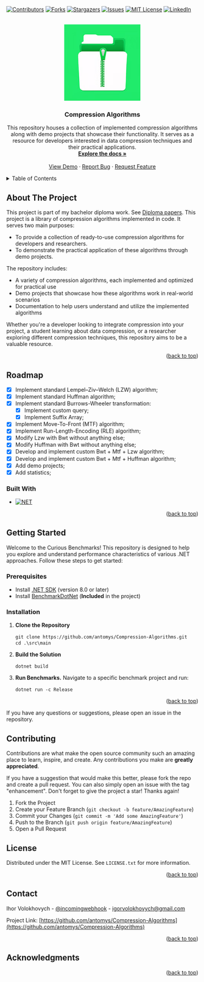 <!-- Improved compatibility of back to top link: See: https://github.com/othneildrew/Best-README-Template/pull/73 -->
<a id="readme-top"></a>

<!-- PROJECT SHIELDS -->
[![Contributors][contributors-shield]][contributors-url]
[![Forks][forks-shield]][forks-url]
[![Stargazers][stars-shield]][stars-url]
[![Issues][issues-shield]][issues-url]
[![MIT License][license-shield]][license-url]
[![LinkedIn][linkedin-shield]][linkedin-url]


<!-- PROJECT LOGO -->
<br />
<div align="center">
  <a href="https://github.com/antomys/Compression-Algorithms">
    <img src="assets/icon.png" alt="Logo" width="200" height="200">
  </a>

<h3 align="center">Compression Algorithms</h3>

  <p align="center">
    This repository houses a collection of implemented compression algorithms along with demo projects that showcase their functionality.
    It serves as a resource for developers interested in data compression techniques and their practical applications.
    <br />
    <a href="https://github.com/antomys/Compression-Algorithms"><strong>Explore the docs »</strong></a>
    <br />
    <br />
    <a href="https://github.com/antomys/Compression-Algorithms">View Demo</a>
    ·
    <a href="https://github.com/antomys/Compression-Algorithms/issues/new?labels=bug&template=bug-report---.md">Report Bug</a>
    ·
    <a href="https://github.com/antomys/Compression-Algorithms/issues/new?labels=enhancement&template=feature-request---.md">Request Feature</a>
  </p>
</div>


<!-- TABLE OF CONTENTS -->
<details>
  <summary>Table of Contents</summary>
  <ol>
    <li>
      <a href="#about-the-project">About The Project</a>
      <a href="#roadmap">Roadmap</a>
      <ul>
        <li><a href="#built-with">Built With</a></li>
      </ul>
    </li>
    <li>
      <a href="#getting-started">Getting Started</a>
      <ul>
        <li><a href="#prerequisites">Prerequisites</a></li>
        <li><a href="#installation">Installation</a></li>
      </ul>
    </li>
    <li><a href="#usage">Usage</a></li>
    <li><a href="#roadmap">Roadmap</a></li>
    <li><a href="#contributing">Contributing</a></li>
    <li><a href="#license">License</a></li>
    <li><a href="#contact">Contact</a></li>
    <li><a href="#acknowledgments">Acknowledgments</a></li>
  </ol>
</details>



<!-- ABOUT THE PROJECT -->
## About The Project

This project is part of my bachelor diploma work. See [Diploma papers](compression-papers.pdf).
This project is a library of compression algorithms implemented in code. It serves two main purposes:

- To provide a collection of ready-to-use compression algorithms for developers and researchers.
- To demonstrate the practical application of these algorithms through demo projects.

The repository includes:

- A variety of compression algorithms, each implemented and optimized for practical use
- Demo projects that showcase how these algorithms work in real-world scenarios
- Documentation to help users understand and utilize the implemented algorithms

Whether you're a developer looking to integrate compression into your project, a student learning about data compression, or a researcher exploring different compression techniques, this repository aims to be a valuable resource.
<p align="right">(<a href="#readme-top">back to top</a>)</p>

## Roadmap
- [X] Implement standard Lempel–Ziv–Welch (LZW) algorithm;
- [x] Implement standard Huffman algorithm;
- [x] Implement standard Burrows-Wheeler transformation:
    - [x] Implement custom query;
    - [x] Implement Suffix Array;
- [x] Implement Move-To-Front (MTF) algorithm;
- [x] Implement Run-Length-Encoding (RLE) algorithm;
- [x] Modify Lzw with Bwt without anything else;
- [x] Modify Huffman with Bwt without anything else;
- [x] Develop and implement custom Bwt + Mtf + Lzw algorithm;
- [x] Develop and implement custom Bwt + Mtf + Huffman algorithm;
- [x] Add demo projects;
- [x] Add statistics;

### Built With

* [![NET][NET]][NET-url]

<p align="right">(<a href="#readme-top">back to top</a>)</p>


<!-- GETTING STARTED -->
## Getting Started

Welcome to the Curious Benchmarks! This repository is designed to help you explore and understand performance characteristics of various .NET approaches. Follow these steps to get started:
### Prerequisites

- Install [.NET SDK](https://dotnet.microsoft.com/en-us/download) (version 8.0 or later)
- Install [BenchmarkDotNet](https://benchmarkdotnet.org/articles/overview.html) (**Included** in the project)


### Installation

1. **Clone the Repository**
    ```shell
   git clone https://github.com/antomys/Compression-Algorithms.git
   cd .\src\main
   ```

2. **Build the Solution**
    ```shell
   dotnet build
   ```

3. **Run Benchmarks.** Navigate to a specific benchmark project and run:
    ```shell
   dotnet run -c Release
   ```
<p align="right">(<a href="#readme-top">back to top</a>)</p>

If you have any questions or suggestions, please open an issue in the repository.


<!-- CONTRIBUTING -->
## Contributing

Contributions are what make the open source community such an amazing place to learn, inspire, and create. Any contributions you make are **greatly appreciated**.

If you have a suggestion that would make this better, please fork the repo and create a pull request. You can also simply open an issue with the tag "enhancement".
Don't forget to give the project a star! Thanks again!

1. Fork the Project
2. Create your Feature Branch (`git checkout -b feature/AmazingFeature`)
3. Commit your Changes (`git commit -m 'Add some AmazingFeature'`)
4. Push to the Branch (`git push origin feature/AmazingFeature`)
5. Open a Pull Request

<!-- LICENSE -->
## License

Distributed under the MIT License. See `LICENSE.txt` for more information.

<p align="right">(<a href="#readme-top">back to top</a>)</p>

<!-- CONTACT -->
## Contact

Ihor Volokhovych - [@incomingwebhook](https://t.me/incomingwebhook) - igorvolokhovych@gmail.com

Project Link: [https://github.com/antomys/Compression-Algorithms](https://github.com/antomys/Compression-Algorithms)

<p align="right">(<a href="#readme-top">back to top</a>)</p>


<!-- ACKNOWLEDGMENTS -->
## Acknowledgments

<p align="right">(<a href="#readme-top">back to top</a>)</p>


<!-- MARKDOWN LINKS & IMAGES -->
<!-- https://www.markdownguide.org/basic-syntax/#reference-style-links -->
[contributors-shield]: https://img.shields.io/github/contributors/antomys/Compression-Algorithms.svg?style=for-the-badge
[contributors-url]: https://github.com/antomys/Compression-Algorithms/graphs/contributors
[forks-shield]: https://img.shields.io/github/forks/antomys/Compression-Algorithms.svg?style=for-the-badge
[forks-url]: https://github.com/antomys/Compression-Algorithms/network/members
[stars-shield]: https://img.shields.io/github/stars/antomys/Compression-Algorithms.svg?style=for-the-badge
[stars-url]: https://github.com/antomys/Compression-Algorithms/stargazers
[issues-shield]: https://img.shields.io/github/issues/antomys/Compression-Algorithms.svg?style=for-the-badge
[issues-url]: https://github.com/antomys/Compression-Algorithms/issues
[license-shield]: https://img.shields.io/github/license/antomys/Compression-Algorithms.svg?style=for-the-badge
[license-url]: https://github.com/antomys/Compression-Algorithms/blob/master/LICENSE.txt
[linkedin-shield]: https://img.shields.io/badge/-LinkedIn-black.svg?style=for-the-badge&logo=linkedin&colorB=555
[linkedin-url]: https://www.linkedin.com/in/ihor-volokhovych-23875217a/
[NET]: https://img.shields.io/badge/-.NET%208.0-blueviolet
[NET-url]: https://dotnet.microsoft.com/en-us/
